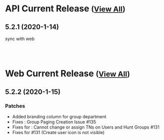 
# API Current Release <small>([View All](/API.md))</small>
## 5.2.1 (2020-1-14)
sync with web

<br><br>
# Web Current Release <small>([View All](/Web.md))</small>
## 5.2.2 (2020-1-15)
### Patches 

- Added branding column for group department
- Fixes : Group Paging Creation Issue #135
- Fixes for : Cannot change or assign TNs on Users and Hunt Groups #131
- Fixes for #131 (Create user icon is not visible)

  
